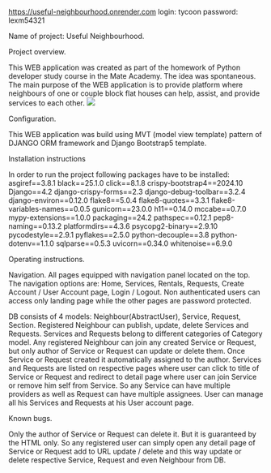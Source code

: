 https://useful-neighbourhood.onrender.com
login: tycoon
password: lexm54321


Name of project: Useful Neighbourhood.


Project overview.

This WEB application was created as part of the homework of Python developer 
study course in the Mate Academy. 
The idea was spontaneous.
The main purpose of the WEB application is to provide platform where neighbours
of one or couple block flat houses can help, assist, and provide services to 
each other.
![](/Users/dmytropetetskiy/Desktop/UN_DB_scheme.png)


Configuration.

This WEB application was build using MVT (model view template) pattern of 
DJANGO ORM framework and Django Bootstrap5 template.


Installation instructions

In order to run the project following packages have to be installed:
asgiref==3.8.1
black==25.1.0
click==8.1.8
crispy-bootstrap4==2024.10
Django==4.2
django-crispy-forms==2.3
django-debug-toolbar==3.2.4
django-environ==0.12.0
flake8==5.0.4
flake8-quotes==3.3.1
flake8-variables-names==0.0.5
gunicorn==23.0.0
h11==0.14.0
mccabe==0.7.0
mypy-extensions==1.0.0
packaging==24.2
pathspec==0.12.1
pep8-naming==0.13.2
platformdirs==4.3.6
psycopg2-binary==2.9.10
pycodestyle==2.9.1
pyflakes==2.5.0
python-decouple==3.8
python-dotenv==1.1.0
sqlparse==0.5.3
uvicorn==0.34.0
whitenoise==6.9.0


Operating instructions.

Navigation.
All pages equipped with navigation panel located on the top. The navigation 
options are: Home, Services, Rentals, Requests, Create Account / User Account page,
Login / Logout. Non authenticated users can access only landing page while the other
pages are password protected.

DB consists of 4 models: Neighbour(AbstractUser), Service, Request, Section.
Registered Neighbour can publish, update, delete Services and Requests.
Services and Requests belong to different categories of Category model.
Any registered Neighbour can join any created Service or Request, but only 
author of Service or Request can update or delete them.
Once Service or Request created it automatically assigned to the author.
Services and Requests are listed on respective pages where user can click to title 
of Service or Request and redirect to detail page where user can join Service or remove 
him self from Service. So any Service can have multiple providers as well as Request can 
have multiple assignees.
User can manage all his Services and Requests at his User account page.


Known bugs.

Only the author of Service or Request can delete it. But it is guaranteed by the HTML only.
So any registered user can simply open any detail page of Service or Request add to 
URL update / delete and this way update or delete respective Service, Request and 
even Neighbour from DB.
